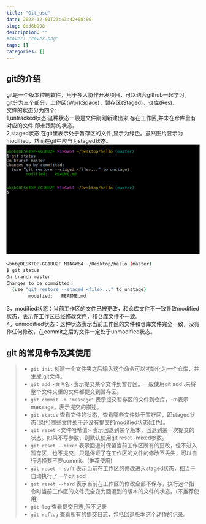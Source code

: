 ```yaml
---
title: "Git_use"
date: 2022-12-01T23:43:42+08:00
slug: 0dd6b908
description: ""
#cover: "cover.png"
tags: []
categories: []
---
```


## git的介绍

git是一个版本控制软件，用于多人协作开发项目，可以结合github一起学习。  
git分为三个部分，工作区(WorkSpace)，暂存区(Staged)，仓库(Res).  
文件的状态分为四个:  
1,untracked状态:这种状态一般是文件刚刚新建出来,存在工作区,并未在仓库里有对应的文件.即未跟踪的状态。  
2,staged状态:在git里表示处于暂存区的文件,显示为绿色。虽然图片显示为modified，然而在git中应当为staged状态。  
![啊啊啊 图标](git-status.png)  

```bash
wbbb@DESKTOP-GG1BU2F MINGW64 ~/Desktop/hello (master)
$ git status
On branch master
Changes to be committed:
  (use "git restore --staged <file>..." to unstage)
        modified:   README.md
```

3，modified状态：当前工作区的文件已被更改，和仓库文件不一致导致modified状态，表示在工作区已经修改文件，和仓库文件不一致。  
4，unmodified状态：这种状态表示当前工作区的文件和仓库文件完全一致，没有作任何修改，在commit之后的文件一定处于unmodified状态。

## git 的常见命令及其使用

> - `git init` 创建一个文件夹之后输入这个命令可以初始化为一个仓库，并生成.git文件。
> - `git add <文件名>` 表示提交某个文件到暂存区。一般使用git add .来将整个文件夹里的文件都提交到暂存区。
> - `git commit -m "message"` 表示提交暂存区的文件到仓库，-m表示message，表示提交的描述。
> - `git status` 查看文件的状态，查看哪些文件处于暂存区，即staged状态(绿色)哪些文件处于还没有提交的modified状态(红色)。  
> - `git reset` <文件哈希值> 表示回退到某个版本，回退到某一次提交的状态。如果不写参数，则默认使用git reset -mixed参数。  
> - `git reset --mixed` 表示回退时保留当前工作区所有的更改，但不进入暂存区，也不提交，只是保证了在工作区的文件的修改不丢失，可以自行选择要不要commit。(推荐使用)  
> - `git reset --soft` 表示当前在工作区的修改进入staged状态，相当于自动执行了一个git add .  
> - `git reset --hard` 表示当前在工作区的修改全部不保存，执行这个指令时当前工作区的文件完全变为回退到的版本的文件的状态。(不推荐使用)  
> - `git log` 查看提交日志,但不记录  
> - `git reflog` 查看所有的提交日志，包括回退版本这个动作的记录。
